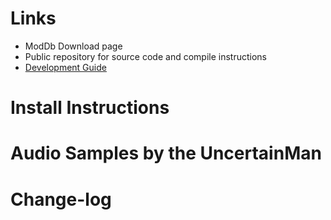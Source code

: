 # Links

* ModDb Download page
* Public repository for source code and compile instructions
* [Development Guide](../Markdown/SpectatorMod.md)

# Install Instructions

# Audio Samples by the UncertainMan 

# Change-log